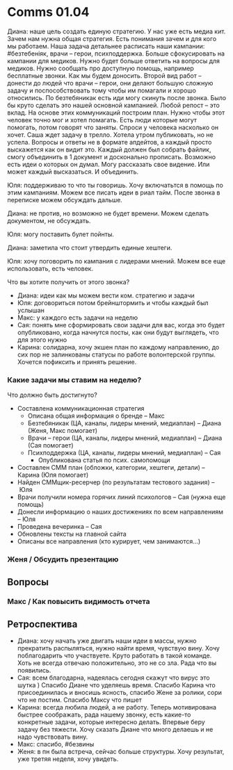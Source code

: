 # Comms 01.04

Диана: наше цель создать единую стратегию. У нас уже есть медиа кит. Зачем нам нужна общая стратегия. Есть понимания зачем и для кого мы работаем. Наша задача детальнее расписать наши кампании: \#безтебеніяк, врачи – герои, психподдержка. Больше сфокусировать на кампании для медиков. Нужно будет больше ответить на вопросы для медиков. Нужно сообщать про доступную помощь, например бесплатные звонки. Как мы будем доносить. Второй вид работ – донести до людей что врачи – герои, они делают большую сложную задачу и поспособствовать тому чтобы им помагали и хорошо относились. По безтебяникак есть иди могу скинуть после звонка. Было бы круто сделать это нашей основной кампанией. Любой репост – это вклад. На основе этих коммуникаций построим план. Нужно чтобы этот человек точно мог и хотел помагать. Есть люди которые могут помогать, потом говорят что заняты. Спроси у человека насколько он хочет. Саша ждет задачу в трелло. Хотела утром публиковать, но не успела. Вопросы и ответы не в формате апдейтов, а каждый просто выскажется как он видит это. Каждый должен был собрать файлик, смогу объединить в 1 документ и досконально прописать. Возможно есть идеи о которых он думал. Могу рассказать свое видение. Или может каждый высказаться. И объединить.

Юля: поддерживаю то что ты говоришь. Хочу включатьтся в помощь по этим кампаниям. Можем все писать идеи в риал тайм. После звонка в переписке можем обсуждать дальше.

Диана: не против, но возможно не будет времени. Можем сделать документом, не обсуждать.

Юля: могу поставить булет пойнты.

Диана: заметила что стоит утвердить единые хештеги.

Юля: хочу поговорить по кампания с лидерами мнений. Можем все еще использовать, есть человек.

Что вы хотите получить от этого звонка?

* Диана: идеи как мы можем вести ком. стратегию и задачи
* Юля: договориться потом брейнштормить и чтобы каждый был услышан
* Макс: у каждого есть задачи на неделю
* Сая: понять мне сформировать свои задачи для вас, когда это будет опубликовано, когда начнутся посты, как они будут выглядеть, что для этого нужно
* Карина: солидарна, хочу экшен план по каждому направлению, до сих пор не залинкованы статусы по работе волонтерской группы. Хочется пофиксить и принять решение.

### Какие задачи мы ставим на неделю?

Что должно быть достигнуто?

* Составлена коммуникационная стратегия
  * Описана общая информация о бренде – Макс
  * Безтебяникак \(ЦА, каналы, лидеры мнений, медиаплан\) – Диана \(Женя, Макс помогает\)
  * Врачи – герои \(ЦА, каналы, лидеры мнений, медиаплан\) – Диана \(Сая помогает\)
  * Психподдержка \(ЦА, каналы, лидеры мнений, медиаплан\) – Сая
    * Опубликована статья по псих. самопомощи
* Составлен СММ план \(обложки, категории, хештеги, детали\) – Карина \(Юля помогает\)
* Найден СММщик-ресерчер \(по результатам тестового задания\) – Юля
* Врачи получили номера горячих линий психологов – Сая \(нужна еще помощь\)
* Донесли информацию о наших достижениях по всем направлениям – Юля
* Проведена вечеринка – Сая
* Обновлены тексты на главной сайта
* Описаны все направления \(кто курирует, чем занимаются...\)

### Женя / Обсудить презентацию



## Вопросы

### Макс / Как повысить видимость отчета

## Ретроспектива

* Диана: хочу начать уже двигать наши идеи в массы, нужно прекратить распыляться, нужно найти время, чувствую вину. Хочу поблагодарить что участвуете. Круто работать в такой команде. Хоть не всегда отвечаю положительно, это не со зла. Рада что вы появились.
* Сая: всем благодарна, надеялась сегодня скажут что вирус это шутка \) Спасибо Диане что уделяешь время. Спасибо Карина что присоединилась и вносишь ясность, спасибо Жене за ролики, сори что не постим. Спасибо Максу что пишет
* Карина: всегда любила людей, а не работу. Теперь мотивирована быстрее соображать, рада нашему звонку, есть какие-то конкретные задачи, которые интересно делать. Впервые беру задачу без тяжести. Хочу сказать Диане что много делаешь и не надо чувствовать вину.
* Макс: спасибо, \#безвины
* Женя: в пн была встреча, сейчас больше структуры. Хочу результат, уже третяя неделя, хочу увидеть.

